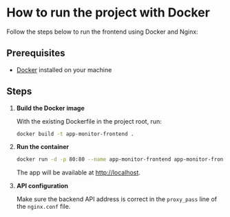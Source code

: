 # How to run the project with Docker

Follow the steps below to run the frontend using Docker and Nginx:

## Prerequisites

- [Docker](https://www.docker.com/) installed on your machine

## Steps

1. **Build the Docker image**

   With the existing Dockerfile in the project root, run:
   ```sh
   docker build -t app-monitor-frontend .
   ```

2. **Run the container**

   ```sh
   docker run -d -p 80:80 --name app-monitor-frontend app-monitor-frontend
   ```

   The app will be available at [http://localhost](http://localhost).

3. **API configuration**

   Make sure the backend API address is correct in the `proxy_pass` line of the `nginx.conf` file.